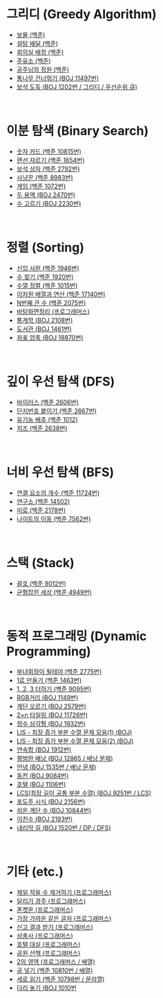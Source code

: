 # 그리디 (Greedy Algorithm)
- [보물 (백준)](https://xkdl780.tistory.com/31)
- [설탕 배달 (백준)](https://xkdl780.tistory.com/32)
- [회의실 배정 (백준)](https://xkdl780.tistory.com/33)
- [주유소 (백준)](https://xkdl780.tistory.com/34)
- [공주님의 정원 (백준)](https://xkdl780.tistory.com/35)  
- [통나무 건너뛰기 (BOJ 11497번)](https://xkdl780.tistory.com/110)  
- [보석 도둑 (BOJ 1202번 / 그리디 / 우선순위 큐)](https://xkdl780.tistory.com/114)

</br>

# 이분 탐색 (Binary Search)
- [숫자 카드 (백준 10815번)](https://xkdl780.tistory.com/36)
- [랜선 자르기 (백준 1654번)](https://xkdl780.tistory.com/37)
- [보석 상자 (백준 2792번)](https://xkdl780.tistory.com/39)
- [사냥꾼 (백준 8983번)](https://xkdl780.tistory.com/40)
- [게임 (백준 1072번)](https://xkdl780.tistory.com/42)
- [두 용액 (BOJ 2470번)](https://xkdl780.tistory.com/108)  
- [수 고르기 (BOJ 2230번)](https://xkdl780.tistory.com/111)

</br>

# 정렬 (Sorting)
- [신입 사원 (백준 1946번)](https://xkdl780.tistory.com/44)
- [수 찾기 (백준 1920번)](https://xkdl780.tistory.com/45)
- [수열 정렬 (백준 1015번)](https://xkdl780.tistory.com/47)
- [이차원 배열과 연산 (백준 17140번)](https://xkdl780.tistory.com/49)
- [N번째 큰 수 (백준 2075번)](https://xkdl780.tistory.com/50)
- [바탕화면정리 (프로그래머스)](https://xkdl780.tistory.com/58)    
- [통계학 (BOJ 2108번)](https://xkdl780.tistory.com/109)  
- [도서관 (BOJ 1461번)](https://xkdl780.tistory.com/112)  
- [좌표 압축 (BOJ 18870번)](https://xkdl780.tistory.com/113)

</br>

# 깊이 우선 탐색 (DFS)
- [바이러스 (백준 2606번)](https://xkdl780.tistory.com/51)
- [단지번호 붙이기 (백준 2667번)](https://xkdl780.tistory.com/55)
- [유기농 배추 (백준 1012)](https://xkdl780.tistory.com/56)
- [치즈 (백준 2638번)](https://xkdl780.tistory.com/65)


</br>

# 너비 우선 탐색 (BFS)
- [연결 요소의 개수 (백준 11724번)](https://xkdl780.tistory.com/69)
- [연구소 (백준 14502)](https://xkdl780.tistory.com/71)
- [미로 (백준 2178번)](https://xkdl780.tistory.com/76)
- [나이트의 이동 (백준 7562번)](https://xkdl780.tistory.com/78)


</br>

# 스택 (Stack)
- [괄호 (백준 9012번)](https://xkdl780.tistory.com/62)
- [균형잡힌 세상 (백준 4949번)](https://xkdl780.tistory.com/64)

</br>

# 동적 프로그래밍 (Dynamic Programming)
- [부녀회장이 될테야 (백준 2775번)](https://xkdl780.tistory.com/80)
- [1로 만들기 (백준 1463번)](https://xkdl780.tistory.com/82)
- [1, 2, 3 더하기 (백준 9095번)](https://xkdl780.tistory.com/83)
- [RGB거리 (BOJ 1149번)](https://xkdl780.tistory.com/86)
- [계단 오르기 (BOJ 2579번)](https://xkdl780.tistory.com/87)
- [2×n 타일링 (BOJ 11726번)](https://xkdl780.tistory.com/89)
- [정수 삼각형 (BOJ 1932번)](https://xkdl780.tistory.com/90)
- [LIS - 최장 증가 부분 수열 문제 모음(1) (BOJ)](https://xkdl780.tistory.com/96)
- [LIS - 최장 증가 부분 수열 문제 모음(2) (BOJ)](https://xkdl780.tistory.com/97)
- [연속합 (BOJ 1912번)](https://xkdl780.tistory.com/98)
- [평범한 배낭 (BOJ 12865 / 배낭 문제)](https://xkdl780.tistory.com/99)
- [안녕 (BOJ 1535번 / 배낭 문제)](https://xkdl780.tistory.com/100)  
- [동전 (BOJ 9084번)](https://xkdl780.tistory.com/101)
- [호텔 (BOJ 1106번)](https://xkdl780.tistory.com/102)
- [LCS(최장 길이 공통 부분 수열) (BOJ 9251번 / LCS)](https://xkdl780.tistory.com/103)
- [포도주 시식 (BOJ 2156번)](https://xkdl780.tistory.com/104)
- [쉬운 계단 수 (BOJ 10844번)](https://xkdl780.tistory.com/105)
- [이친수 (BOJ 2193번)](https://xkdl780.tistory.com/106)
- [내리막 길 (BOJ 1520번 / DP / DFS)](https://xkdl780.tistory.com/107)


</br>

# 기타 (etc.)
- [제일 작을 수 제거하기 (프로그래머스)](https://xkdl780.tistory.com/19)
- [달리기 경주 (프로그래머스)](https://xkdl780.tistory.com/21)
- [폰켓몬 (프로그래머스)](https://xkdl780.tistory.com/22)
- [가장 가까운 같은 글자 (프로그래머스)](https://xkdl780.tistory.com/24)
- [신고 결과 받기 (프로그래머스)](https://xkdl780.tistory.com/25)
- [삼총사 (프로그래머스)](https://xkdl780.tistory.com/26)
- [호텔 대실 (프로그래머스)](https://xkdl780.tistory.com/29)
- [공원 산책 (프로그래머스)](https://xkdl780.tistory.com/30)
- [2의 영역 (프로그래머스 / 배열)](https://xkdl780.tistory.com/59)
- [공 넣기 (백준 10810번 / 배열)](https://xkdl780.tistory.com/60)
- [세로 읽기 (백준 10798번 / 문자열)](https://xkdl780.tistory.com/63)
- [다리 놓기 (BOJ 1010번](https://xkdl780.tistory.com/95)